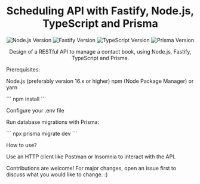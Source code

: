 <h1 align="center">Scheduling API with Fastify, Node.js, TypeScript and Prisma</h1>
<p align="center">
  <img src="https://img.shields.io/badge/Node.js-v16.3.0-green" alt="Node.js Version">
  <img src="https://img.shields.io/badge/Fastify-v4.5.1-blue" alt="Fastify Version">
  <img src="https://img.shields.io/badge/TypeScript-v4.5.2-blue" alt="TypeScript Version">
  <img src="https://img.shields.io/badge/Prisma-v3.9.1-yellow" alt="Prisma Version">
</p>
<p align="center">Design of a RESTful API to manage a contact book, using Node.js, Fastify, TypeScript and Prisma.</p>

Prerequisites:

Node.js (preferably version 16.x or higher)
npm (Node Package Manager) or yarn

´´´
npm install
´´´


Configure your .env file


Run database migrations with Prisma:

´´´
npx prisma migrate dev
´´´

How to use?

Use an HTTP client like Postman or Insomnia to interact with the API.

Contributions are welcome! For major changes, open an issue first to discuss what you would like to change. :)



